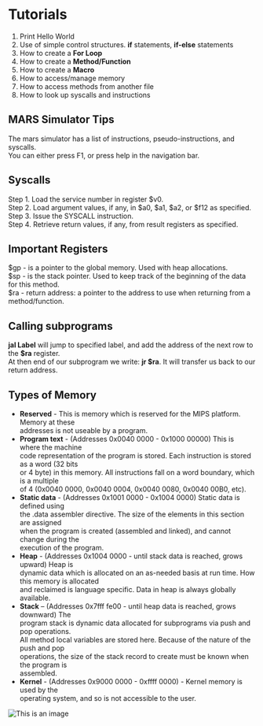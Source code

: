 # Tutorials
1. Print Hello World  
2. Use of simple control structures. **if** statements, **if-else** statements
2. How to create a **For Loop**  
3. How to create a **Method/Function**  
4. How to create a **Macro**
5. How to access/manage memory
6. How to access methods from another file
7. How to look up syscalls and instructions


## MARS Simulator Tips
The mars simulator has a list of instructions, pseudo-instructions, and syscalls.  
You can either press F1, or press help in the navigation bar.

## Syscalls
Step 1. Load the service number in register $v0.  
Step 2. Load argument values, if any, in $a0, $a1, $a2, or $f12 as specified.  
Step 3. Issue the SYSCALL instruction.  
Step 4. Retrieve return values, if any, from result registers as specified.  

## Important Registers  
$gp - is a pointer to the global memory. Used with heap allocations.  
$sp - is the stack pointer. Used to keep track of the beginning of the data for this method.  
$ra - return address: a pointer to the address to use when returning from a method/function.  

## Calling subprograms  
**jal Label** will jump to specified label, and add the address of the next row to the **$ra** register.  
At then end of our subprogram we write: **jr $ra**. It will transfer us back to our return address.

## Types of Memory
- **Reserved** - This is memory which is reserved for the MIPS platform. Memory at these  
addresses is not useable by a program.  
- **Program text** - (Addresses 0x0040 0000 - 0x1000 00000) This is where the machine  
code representation of the program is stored. Each instruction is stored as a word (32 bits  
or 4 byte) in this memory. All instructions fall on a word boundary, which is a multiple  
of 4 (0x0040 0000, 0x0040 0004, 0x0040 0080, 0x0040 00B0, etc).  
- **Static data** - (Addresses 0x1001 0000 - 0x1004 0000) Static data is defined using   
the .data assembler directive. The size of the elements in this section are assigned   
when the program is created (assembled and linked), and cannot change during the   
execution of the program.   
- **Heap** - (Addresses 0x1004 0000 - until stack data is reached, grows upward) Heap is  
dynamic data which is allocated on an as-needed basis at run time. How this memory is allocated  
and reclaimed is language specific. Data in heap is always globally available.  
- **Stack** – (Addresses 0x7fff fe00 - until heap data is reached, grows downward) The  
program stack is dynamic data allocated for subprograms via push and pop operations.  
All method local variables are stored here. Because of the nature of the push and pop  
operations, the size of the stack record to create must be known when the program is  
assembled.
- **Kernel** - (Addresses 0x9000 0000 - 0xffff 0000) - Kernel memory is used by the  
operating system, and so is not accessible to the user.

![This is an image](https://github.com/thelizri/MIPS_WORKSHOP/edit/main/Tutorials/MIPS_Architecture.PNG)
